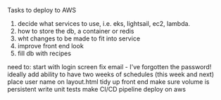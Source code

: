 Tasks to deploy to AWS

1. decide what services to use, i.e. eks, lightsail, ec2, lambda.
2. how to store the db, a container or redis
3. wht changes to be made to fit into service
4. improve front end look
5. fill db with recipes


need to:
start with login screen 
fix email - I've forgotten the password!
ideally add ability to have two weeks of schedules (this week and next)
place user name on layout.html
tidy up front end
make sure volume is persistent
write unit tests
make CI/CD pipeline
deploy on aws